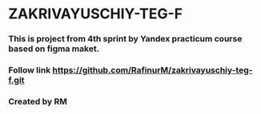# ZAKRIVAYUSCHIY-TEG-F
### This is project from 4th sprint by Yandex practicum course based on figma maket.
### Follow link https://github.com/RafinurM/zakrivayuschiy-teg-f.git
### Created by RM